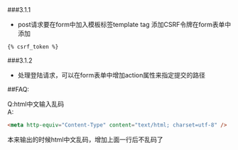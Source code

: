 ##
###3.1.1
* post请求要在form中加入模板标签template tag 添加CSRF令牌在form表单中添加
```html
{% csrf_token %}
```
###3.1.2
* 处理登陆请求，可以在form表单中增加action属性来指定提交的路径

























##FAQ:

Q:html中文输入乱码<br>
A:
```html
<meta http-equiv="Content-Type" content="text/html; charset=utf-8" />
```
 本来输出的时候html中文乱码，增加上面一行后不乱码了


